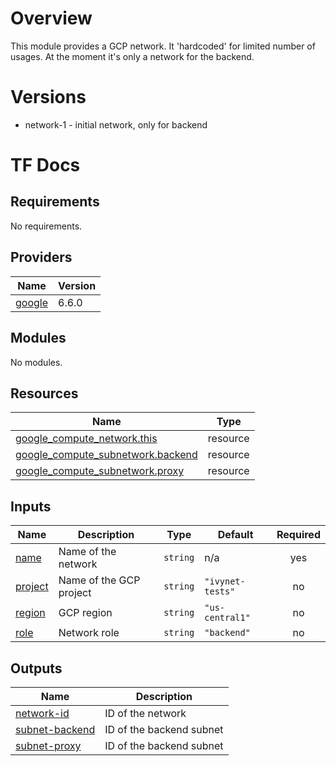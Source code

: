 # Overview

This module provides a GCP network.
It 'hardcoded' for limited number of usages.
At the moment it's only a network for the backend.

# Versions

- network-1 - initial network, only for backend

# TF Docs
<!-- BEGIN_TF_DOCS -->
## Requirements

No requirements.

## Providers

| Name | Version |
|------|---------|
| <a name="provider_google"></a> [google](#provider\_google) | 6.6.0 |

## Modules

No modules.

## Resources

| Name | Type |
|------|------|
| [google_compute_network.this](https://registry.terraform.io/providers/hashicorp/google/latest/docs/resources/compute_network) | resource |
| [google_compute_subnetwork.backend](https://registry.terraform.io/providers/hashicorp/google/latest/docs/resources/compute_subnetwork) | resource |
| [google_compute_subnetwork.proxy](https://registry.terraform.io/providers/hashicorp/google/latest/docs/resources/compute_subnetwork) | resource |

## Inputs

| Name | Description | Type | Default | Required |
|------|-------------|------|---------|:--------:|
| <a name="input_name"></a> [name](#input\_name) | Name of the network | `string` | n/a | yes |
| <a name="input_project"></a> [project](#input\_project) | Name of the GCP project | `string` | `"ivynet-tests"` | no |
| <a name="input_region"></a> [region](#input\_region) | GCP region | `string` | `"us-central1"` | no |
| <a name="input_role"></a> [role](#input\_role) | Network role | `string` | `"backend"` | no |

## Outputs

| Name | Description |
|------|-------------|
| <a name="output_network-id"></a> [network-id](#output\_network-id) | ID of the network |
| <a name="output_subnet-backend"></a> [subnet-backend](#output\_subnet-backend) | ID of the backend subnet |
| <a name="output_subnet-proxy"></a> [subnet-proxy](#output\_subnet-proxy) | ID of the backend subnet |
<!-- END_TF_DOCS -->
